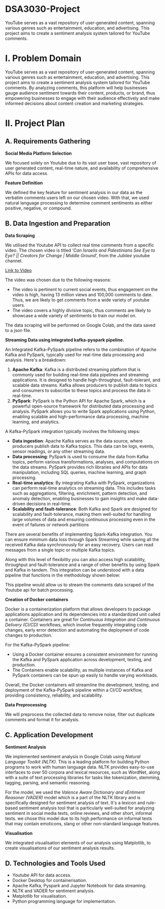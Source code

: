 # DSA3030-Project
YouTube serves as a vast repository of user-generated content, spanning various genres such as entertainment, education, and advertising. This project aims to create a sentiment analysis system tailored for YouTube comments. 


# I. Problem Domain

YouTube serves as a vast repository of user-generated content, spanning various genres such as entertainment, education, and advertising. This project aims to create a sentiment analysis system tailored for YouTube comments. By analyzing comments, this platform will help businesses gauge audience sentiment towards their content, products, or brand, thus empowering businesses to engage with their audience effectively and make informed decisions about content creation and marketing strategies.

# II. Project Plan

## A. Requirements Gathering

**Social Media Platform Selection**

We focused solely on Youtube due to its vast user base, vast repository of user generated content, real-time nature, and availability of comprehensive APIs for data access.

**Feature Definition**

We defined the key feature for sentiment analysis in our data as the verbatim comments users left on our chosen video. With that, we used natural language processing to determine comment sentiments as either positive, negative, or compound. 

## B. Data Ingestion and Preparation

**Data Scraping**

We utilised the Youtube API to collect real time comments from a specific video. The chosen video is titled ‘*Can Israelis and Palestinians See Eye to Eye? || Creators for Change | Middle Ground*’, from the *Jubilee* youtube channel. 

[Link to Video](https://www.youtube.com/watch?v=_Jj8vne0ca0)

The video was chosen due to the following reasons: 

- The video is pertinent to current social events, thus engagement on the video is high, having 13 million views and 100,000 comments to date. Thus, we are likely to get comments from a wide variety of youtube users.
- The video covers a highly divisive topic, thus comments are likely to showcase a wide variety of sentiments to train our model on.

The data scraping will be performed on Google Colab, and the data saved to a json file. 

**Streaming Data using integrated kafka-pyspark pipeline.** 

An Integrated Kafka-PySpark pipeline refers to the combination of Apache Kafka and PySpark, typically used for real-time data processing and analysis. Here's a breakdown:

1. **Apache Kafka**: Kafka is a distributed streaming platform that is commonly used for building real-time data pipelines and streaming applications. It is designed to handle high-throughput, fault-tolerant, and scalable data streams. Kafka allows producers to publish data to topics and consumers to subscribe to these topics and process the data in real-time.
2. **PySpark**: PySpark is the Python API for Apache Spark, which is a powerful open-source framework for distributed data processing and analysis. PySpark allows you to write Spark applications using Python, enabling scalable and high-performance data processing, machine learning, and analytics.

A Kafka-PySpark integration typically involves the following steps:

- **Data ingestion**: Apache Kafka serves as the data source, where producers publish data to Kafka topics. This data can be logs, events, sensor readings, or any other streaming data.
- **Data processing**: PySpark is used to consume the data from Kafka topics, perform various transformations, analyses, and computations on the data streams. PySpark provides rich libraries and APIs for data manipulation, including SQL queries, machine learning, and graph processing.
- **Real-time analytics**: By integrating Kafka with PySpark, organizations can perform real-time analytics on streaming data. This includes tasks such as aggregations, filtering, enrichment, pattern detection, and anomaly detection, enabling businesses to gain insights and make data-driven decisions in real-time.
- **Scalability and fault-tolerance**: Both Kafka and Spark are designed for scalability and fault-tolerance, making them well-suited for handling large volumes of data and ensuring continuous processing even in the event of failures or network partitions

There are several benefits of implementing Spark-Kafka integration. You can ensure minimum data loss through Spark Streaming while saving all the received Kafka data synchronously for an easy recovery. Users can read messages from a single topic or multiple Kafka topics.

Along with this level of flexibility you can also access high scalability, throughput and fault-tolerance and a range of other benefits by using Spark and Kafka in tandem. This integration can be understood with a data pipeline that functions in the methodology shown below:

This pipeline would allow us to stream the comments data scraped of the Youtube api for batch processing.

**Creation of Docker containers**

Docker is a containerization platform that allows developers to package applications application and its dependencies into a standardized unit called a container. Containers are great for *Continuous Integration and Continuous Delivery (CI/CD)* workflows, which involve frequently integrating code changes, early error detection and automating the deployment of code changes to production.

For the Kafka-PySpark pipeline:

- Using a Docker container ensures a consistent environment for running the Kafka and PySpark application across development, testing, and production.
- The Containers enable scalability, as multiple instances of Kafka and PySpark containers can be spun up easily to handle varying workloads.

Overall, the Docker containers will streamline the development, testing, and deployment of the Kafka-PySpark pipeline within a CI/CD workflow, providing consistency, reliability, and scalability.

**Data Preprocessing**

We will preprocess the collected data to remove noise, filter out duplicate comments and format it for analysis. 

## C. Application Development

**Sentiment Analysis**

We implemented sentiment analysis in Google Colab using *Natural Language Toolkit (NLTK).* This is a leading platform for building Python programs to work with human language data. NLTK provides easy-to-use interfaces to over 50 corpora and lexical resources, such as WordNet, along with a suite of text processing libraries for tasks like tokenization, stemming, tagging, parsing, and semantic reasoning.

For the model, we used the *Valence Aware Dictionary and sEntiment Reasoner (VADER)* model which is a part of the NLTK library and is specifically designed for sentiment analysis of text. It's a lexicon and rule-based sentiment analysis tool that is particularly well-suited for analyzing sentiment in social media texts, online reviews, and other short, informal texts. we chose this model due to its high performance on informal texts that may contain emoticons, slang or other non-standard language features. 

**Visualisation**

We integrated visualisation elements of our analysis using Matplotlib, to create visualisations of our sentiment analysis results. 

## D. Technologies and Tools Used

- Youtube API for data access.
- Docker Desktop for containerisation.
- Apache Kafka, Pyspark and Jupyter Notebook for data streaming.
- NLTK and VADER for sentiment analysis.
- Matplotlib for visualisation.
- Python programming language for implementation.
